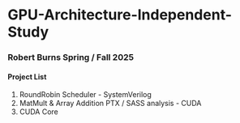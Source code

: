 # GPU-Architecture-Independent-Study
### **Robert Burns Spring / Fall 2025**


#### Project List
1. RoundRobin Scheduler - SystemVerilog
2. MatMult & Array Addition PTX / SASS analysis - CUDA
3. CUDA Core